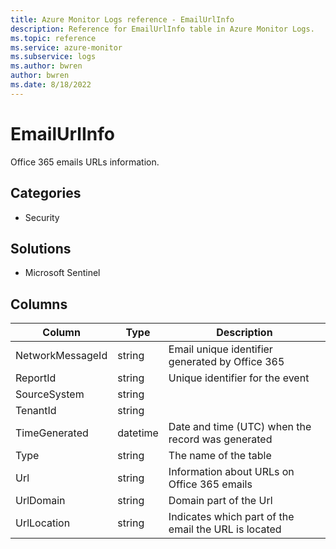 ```yaml
---
title: Azure Monitor Logs reference - EmailUrlInfo
description: Reference for EmailUrlInfo table in Azure Monitor Logs.
ms.topic: reference
ms.service: azure-monitor
ms.subservice: logs
ms.author: bwren
author: bwren
ms.date: 8/18/2022
---
```


# EmailUrlInfo

 Office 365 emails URLs information.

## Categories

- Security
## Solutions

- Microsoft Sentinel




## Columns

| Column | Type | Description |
| --- | --- | --- |
| NetworkMessageId | string | Email unique identifier generated by Office 365 |
| ReportId | string | Unique identifier for the event |
| SourceSystem | string |  |
| TenantId | string |  |
| TimeGenerated | datetime | Date and time (UTC) when the record was generated |
| Type | string | The name of the table |
| Url | string | Information about URLs on Office 365 emails |
| UrlDomain | string | Domain part of the Url |
| UrlLocation | string | Indicates which part of the email the URL is located |
